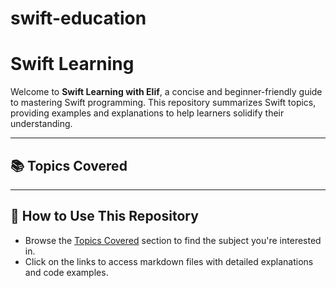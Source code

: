 # swift-education
# Swift Learning 

Welcome to **Swift Learning with Elif**, a concise and beginner-friendly guide to mastering Swift programming. This repository summarizes Swift topics, providing examples and explanations to help learners solidify their understanding.


---

## 📚 **Topics Covered**


---


## 🚀 **How to Use This Repository**

- Browse the [Topics Covered](#topics-covered) section to find the subject you're interested in.
- Click on the links to access markdown files with detailed explanations and code examples.
  
